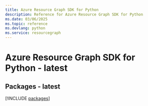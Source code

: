 ```yaml
---
title: Azure Resource Graph SDK for Python
description: Reference for Azure Resource Graph SDK for Python
ms.date: 03/06/2025
ms.topic: reference
ms.devlang: python
ms.service: resourcegraph
---
```

# Azure Resource Graph SDK for Python - latest
## Packages - latest
[!INCLUDE [packages](resource-graph-index.md)]
